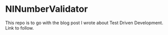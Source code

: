 # NINumberValidator

This repo is to go with the blog post I wrote about Test Driven Development. Link to follow.

